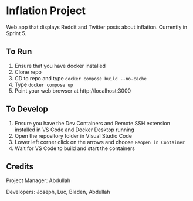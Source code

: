 # Inflation Project

Web app that displays Reddit and Twitter posts about inflation. 
Currently in Sprint 5.

## To Run

1. Ensure that you have docker installed
2. Clone repo
3. CD to repo and type `docker compose build --no-cache`
4. Type `docker compose up`
5. Point your web browser at http://localhost:3000

## To Develop

1. Ensure you have the Dev Containers and Remote SSH extension installed in VS Code and Docker Desktop running
2. Open the repository folder in Visual Studio Code
3. Lower left corner click on the arrows and choose `Reopen in Container`
4. Wait for VS Code to build and start the containers


## Credits

Project Manager:
Abdullah

Developers:
Joseph,
Luc,
Bladen,
Abdullah
